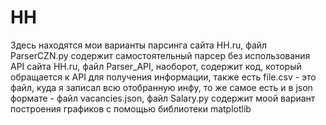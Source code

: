 # HH

Здесь находятся мои варианты парсинга сайта HH.ru,
файл ParserCZN.py содержит самостоятельный парсер без использования API сайта HH.ru,
файл Parser_API, наоборот, содержит код, который обращается к API для получения информации,
также есть file.csv - это файл, куда я записал всю отобранную инфу,
то же самое есть и в json формате - файл vacancies.json,
файл Salary.py содержит моой вариант построения графиков с помощью библиотеки matplotlib
